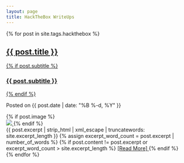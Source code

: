 ```yaml
---
layout: page
title: HackTheBox WriteUps
---
```


<div class="posts-list">
	{% for post in site.tags.hackthebox %}
	<article class="post-preview">
		<a href="{{ post.url | prepend: site.baseurl }}">
			<h2 class="post-title">
				{{ post.title }}
			</h2>
			{% if post.subtitle %}
			<h3 class="post-subtitle">
				{{ post.subtitle }}
			</h3>
			{% endif %}
		</a>
		<p class="post-meta">
			Posted on {{ post.date | date: "%B %-d, %Y" }}
		</p>
		<div class="post-entry-container">
			{% if post.image %}
			<div class="post-image">
				<a href="{{ post.url | prepend: site.baseurl }}">
					<img src="{{ post.image }}">
					</img>
				</a>
				{% endif %}
				<div class="post-entry">
					{{ post.excerpt | strip_html | xml_escape | truncatewords: site.excerpt_length }}
					{% assign excerpt_word_count = post.excerpt | number_of_words %}
					{% if post.content != post.excerpt or excerpt_word_count > site.excerpt_length %}
					<a href="{{ post.url | prepend: site.baseurl }}" class="post-read-more">
						[Read&nbsp;More]
					</a>
					{% endif %}
				</div>
			</div>
		</div>
	</article>
   {% endfor %}
</div>